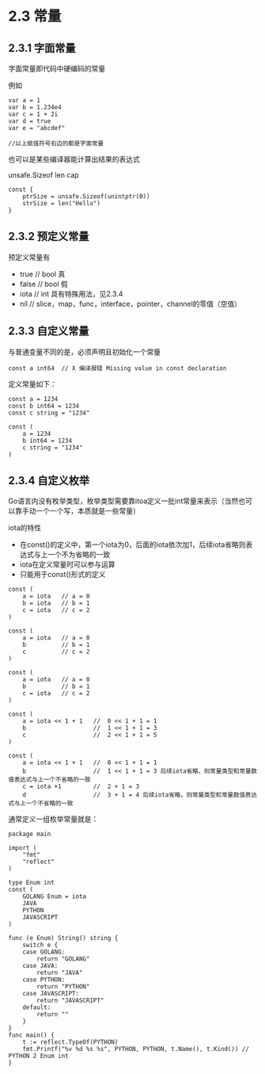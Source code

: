 # 2.3 常量

## 2.3.1 字面常量
字面常量即代码中硬编码的常量

例如
```
var a = 1
var b = 1.234e4
var c = 1 + 2i
var d = true
var e = "abcdef"

//以上赋值符号右边的都是字面常量
```

也可以是某些编译器能计算出结果的表达式

unsafe.Sizeof
len
cap
```
const {
    ptrSize = unsafe.Sizeof(unintptr(0))
    strSize = len("Hello")
}
```

## 2.3.2 预定义常量

预定义常量有
- true   // bool 真
- false  // bool 假
- iota   // int 具有特殊用法，见2.3.4
- nil    // slice，map，func，interface，pointer，channel的零值（空值）



## 2.3.3 自定义常量

与普通变量不同的是，必须声明且初始化一个常量
```
const a int64  // X 编译报错 Missing value in const declaration
```

定义常量如下：
```
const a = 1234
const b int64 = 1234
const c string = "1234"

const (
	a = 1234
	b int64 = 1234
	c string = "1234"
)

```

## 2.3.4 自定义枚举

Go语言内没有枚举类型，枚举类型需要靠itoa定义一批int常量来表示（当然也可以靠手动一个一个写，本质就是一些常量）

iota的特性
- 在const()的定义中，第一个iota为0，后面的iota依次加1，后续iota省略则表达式与上一个不为省略的一致
- iota在定义常量时可以参与运算
- 只能用于const()形式的定义

```
const (
	a = iota   // a = 0
	b = iota   // b = 1
	c = iota   // c = 2
)

const (
	a = iota   // a = 0
	b    	   // b = 1
	c          // c = 2
)

const (
	a = iota   // a = 0
	b    	   // b = 1
	c = iota   // c = 2
)
```

```
const (
	a = iota << 1 + 1   //  0 << 1 + 1 = 1
	b                   //  1 << 1 + 1 = 3
	c                   //  2 << 1 + 1 = 5 
)

const (
	a = iota << 1 + 1   //  0 << 1 + 1 = 1
	b                   //  1 << 1 + 1 = 3 后续iota省略，则常量类型和常量数值表达式与上一个不省略的一致
	c = iota +1         //  2 + 1 = 3 
	d                   //  3 + 1 = 4 后续iota省略，则常量类型和常量数值表达式与上一个不省略的一致
```

通常定义一组枚举常量就是：

```
package main

import (
	"fmt"
	"reflect"
)

type Enum int
const (
	GOLANG Enum = iota
	JAVA
	PYTHON
	JAVASCRIPT
)

func (e Enum) String() string {
	switch e {
	case GOLANG:
		return "GOLANG"
	case JAVA:
		return "JAVA"
	case PYTHON:
		return "PYTHON"
	case JAVASCRIPT:
		return "JAVASCRIPT"
	default:
		return ""
	}
}
func main() {
	t := reflect.TypeOf(PYTHON)
	fmt.Printf("%v %d %s %s", PYTHON, PYTHON, t.Name(), t.Kind()) // PYTHON 2 Enum int
}


```





